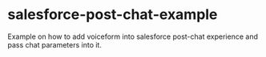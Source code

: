 # salesforce-post-chat-example
Example on how to add voiceform into salesforce post-chat experience and pass chat parameters into it.
